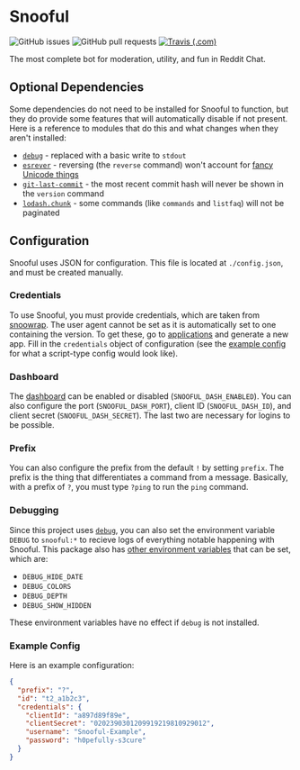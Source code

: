 # Snooful

![GitHub issues](https://img.shields.io/github/issues/Snooful/Snooful.svg?style=popout)
![GitHub pull requests](https://img.shields.io/github/issues-pr/Snooful/Snooful.svg?style=popout)
[![Travis (.com)](https://img.shields.io/travis/com/Snooful/Snooful.svg?style=popout)](https://travis-ci.com/Snooful/Snooful)

The most complete bot for moderation, utility, and fun in Reddit Chat.

## Optional Dependencies

Some dependencies do not need to be installed for Snooful to function, but they do provide some features that will automatically disable if not present. Here is a reference to modules that do this and what changes when they aren't installed:

* [`debug`](https://www.npmjs.com/package/debug) - replaced with a basic write to `stdout`
* [`esrever`](https://www.npmjs.com/package/esrever) - reversing (the `reverse` command) won't account for [fancy Unicode things](https://mathiasbynens.be/notes/javascript-encoding)
* [`git-last-commit`](https://www.npmjs.com/package/git-last-commit) - the most recent commit hash will never be shown in the `version` command
* [`lodash.chunk`](https://www.npmjs.com/package/lodash.chunk) - some commands (like `commands` and `listfaq`) will not be paginated

## Configuration

Snooful uses JSON for configuration. This file is located at `./config.json`, and must be created manually.

### Credentials

To use Snooful, you must provide credentials, which are taken from [snoowrap](https://not-an-aardvark.github.io/snoowrap/snoowrap.html#snoowrap__anchor). The user agent cannot be set as it is automatically set to one containing the version. To get these, go to [applications](https://www.reddit.com/prefs/apps/) and generate a new app. Fill in the `credentials` object of configuration (see the [example config](#example_config) for what a script-type config would look like).

### Dashboard

The [dashboard](https://github.com/Snooful/Snooful-Dashboard) can be enabled or disabled (`SNOOFUL_DASH_ENABLED`). You can also configure the port (`SNOOFUL_DASH_PORT`), client ID (`SNOOFUL_DASH_ID`), and client secret (`SNOOFUL_DASH_SECRET`). The last two are necessary for logins to be possible.

### Prefix

You can also configure the prefix from the default `!` by setting `prefix`. The prefix is the thing that differentiates a command from a message. Basically, with a prefix of `?`, you must type `?ping` to run the `ping` command.

### Debugging

Since this project uses [`debug`](https://www.npmjs.com/package/debug), you can also set the environment variable `DEBUG` to `snooful:*` to recieve logs of everything notable happening with Snooful. This package also has [other environment variables](https://github.com/visionmedia/debug#environment-variables) that can be set, which are:

* `DEBUG_HIDE_DATE`
* `DEBUG_COLORS`
* `DEBUG_DEPTH`
* `DEBUG_SHOW_HIDDEN`

These environment variables have no effect if `debug` is not installed.

### Example Config

Here is an example configuration:

```json
{
  "prefix": "?",
  "id": "t2_a1b2c3",
  "credentials": {
    "clientId": "a897d89f89e",
    "clientSecret": "0202390301209919219810929012",
    "username": "Snooful-Example",
    "password": "h0pefully-s3cure"
  }
}
```
